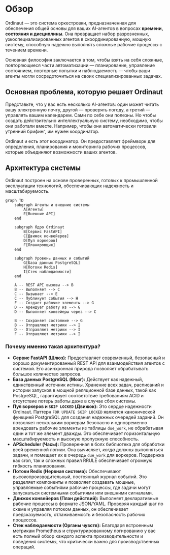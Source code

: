 # Обзор

Ordinaut — это система оркестровки, предназначенная для обеспечения общей основы для ваших AI-агентов в вопросах **времени, состояния и дисциплины**. Она превращает набор разрозненных, узкоспециализированных агентов в скоординированную, мощную систему, способную надежно выполнять сложные рабочие процессы с течением времени.

Основная философия заключается в том, чтобы взять на себя сложные, повторяющиеся части автоматизации — планирование, управление состоянием, повторные попытки и наблюдаемость — чтобы ваши агенты могли сосредоточиться на своих специализированных задачах.

## Основная проблема, которую решает Ordinaut

Представьте, что у вас есть несколько AI-агентов: один может читать вашу электронную почту, другой — проверять погоду, а третий — управлять вашим календарем. Сами по себе они полезны. Но чтобы создать действительно интеллектуальную систему, необходимо, чтобы они работали вместе. Например, чтобы они автоматически готовили утренний брифинг, им нужен координатор.

Ordinaut и есть этот координатор. Он предоставляет фреймворк для определения, планирования и мониторинга рабочих процессов, которые объединяют возможности ваших агентов.

## Архитектура системы

Ordinaut построен на основе проверенных, готовых к промышленной эксплуатации технологий, обеспечивающих надежность и масштабируемость.

```mermaid
graph TD
    subgraph Агенты и внешние системы
        A[Агенты]
        E[Внешние API]
    end

    subgraph Ядро Ordinaut
        B[Сервис FastAPI]
        C[Движок конвейеров]
        D[Пул воркеров]
        F[Планировщик]
    end

    subgraph Уровень данных и событий
        G[База данных PostgreSQL]
        H[Потоки Redis]
        I[Стек наблюдаемости]
    end

    A -- REST API вызовы --> B
    B -- Выполняет --> C
    C -- Вызывает --> E
    C -- Публикует события --> H
    F -- Создает рабочие элементы --> G
    D -- Арендует работу из --> G
    D -- Выполняет конвейеры через --> C
    
    B -- Сохраняет состояние --> G
    B -- Отправляет метрики --> I
    D -- Отправляет метрики --> I
    F -- Отправляет метрики --> I
```

### Почему именно такая архитектура?

*   **Сервис FastAPI (Шлюз):** Предоставляет современный, безопасный и хорошо документированный REST API для взаимодействия агентов с системой. Его асинхронная природа позволяет обрабатывать большое количество запросов.
*   **База данных PostgreSQL (Мозг):** Действует как надежный, единственный источник истины. Хранение всех задач, расписаний и истории запусков в мощной реляционной базе данных, такой как PostgreSQL, гарантирует соответствие требованиям ACID и отсутствие потерь работы даже в случае сбоя системы.
*   **Пул воркеров и `SKIP LOCKED` (Движок):** Это сердце надежности Ordinaut. Паттерн `FOR UPDATE SKIP LOCKED` является канонической функцией PostgreSQL для создания надежных очередей заданий. Он позволяет нескольким воркерам безопасно и одновременно арендовать рабочие элементы из таблицы `due_work`, не обрабатывая один и тот же элемент дважды. Это обеспечивает горизонтальную масштабируемость и высокую пропускную способность.
*   **APScheduler (Часы):** Проверенная в боях библиотека для обработки всей временной логики. Она вычисляет, *когда* должны выполняться задачи, и помещает их в очередь `due_work` для воркеров. Поддержка как cron, так и сложных правил RRULE обеспечивает огромную гибкость планирования.
*   **Потоки Redis (Нервная система):** Обеспечивают высокопроизводительный, постоянный журнал событий. Это разделяет компоненты и позволяет создавать мощные, управляемые событиями рабочие процессы, где задачи могут запускаться системными событиями или внешними сигналами.
*   **Движок конвейеров (План действий):** Выполняет декларативные рабочие процессы в формате JSON/YAML. Проверяя каждый шаг по схеме и управляя потоком данных, он обеспечивает предсказуемость, отлаживаемость и безопасность рабочих процессов.
*   **Стек наблюдаемости (Органы чувств):** Благодаря встроенным метрикам Prometheus и структурированному логированию у вас есть полный обзор каждого аспекта производительности и поведения системы, что критически важно для производственных операций.
